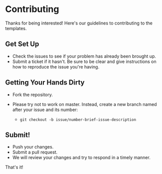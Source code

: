 # Contributing

Thanks for being interested! Here's our guidelines to contributing to the templates.

## Get Set Up
- Check the issues to see if your problem has already been brought up.
- Submit a ticket if it hasn't. Be sure to be clear and give instructions on how to reproduce the issue you're having.

## Getting Your Hands Dirty
- Fork the repository.
- Please try not to work on master. Instead, create a new branch named after your issue and its number:

    - `git checkout -b issue/number-brief-issue-description`

## Submit!
- Push your changes.
- Submit a pull request.
- We will review your changes and try to respond in a timely manner.

That's it!

